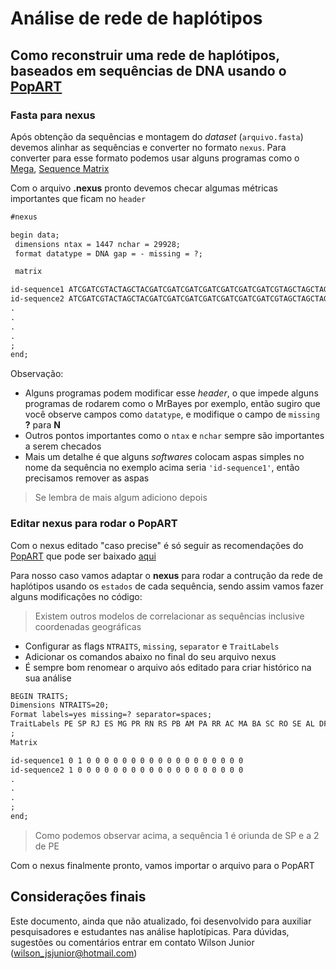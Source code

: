 # Análise de rede de haplótipos

## Como reconstruir uma rede de haplótipos, baseados em sequências de DNA usando o [PopART](http://popart.otago.ac.nz/index.shtml)

### Fasta para nexus

Após obtenção da sequências e montagem do *dataset* (`arquivo.fasta`) devemos alinhar as sequências e converter no formato `nexus`. Para converter para esse formato podemos usar alguns programas como o [Mega](https://www.megasoftware.net/dload_mac_beta), [Sequence Matrix](http://www.ggvaidya.com/taxondna/)

Com o arquivo **.nexus** pronto devemos checar algumas métricas importantes que ficam no `header`

```txt
#nexus

begin data;
 dimensions ntax = 1447 nchar = 29928;
 format datatype = DNA gap = - missing = ?;

 matrix

id-sequence1 ATCGATCGTACTAGCTACGATCGATCGATCGATCGATCGATCGATCGTAGCTAGCTAGCTAGTCGATCGTAGCTA
id-sequence2 ATCGATCGTACTAGCTACGATCGATCGATCGATCGATCGATCGATCGTAGCTAGCTAGCTAGTCGATCGTAGCTA
.
.
.
.
;
end;
```

Observação:

* Alguns programas podem modificar esse *header*, o que impede alguns programas de rodarem como o MrBayes por exemplo, então sugiro que você observe campos como `datatype`, e modifique o campo de `missing` **?** para **N**
* Outros pontos importantes como o `ntax` e `nchar` sempre são importantes a serem checados
* Mais um detalhe é que alguns *softwares* colocam aspas simples no nome da sequência no exemplo acima seria `'id-sequence1'`, então precisamos remover as aspas

> Se lembra de mais algum adiciono depois

### Editar nexus para rodar o PopART

Com o nexus editado "caso precise" é só seguir as recomendações do [PopART](http://popart.otago.ac.nz/doc/popart.pdf) que pode ser baixado [aqui](http://popart.otago.ac.nz/downloads.shtml)

Para nosso caso vamos adaptar o **nexus** para rodar a contrução da rede de haplótipos usando os `estados` de cada sequência, sendo assim vamos fazer alguns modificações no código:
> Existem outros modelos de correlacionar as sequências inclusive coordenadas geográficas

* Configurar as flags `NTRAITS`, `missing`, `separator` e `TraitLabels`
* Adicionar os comandos abaixo no final do seu arquivo nexus
* É sempre bom renomear o arquivo aós editado para criar histórico na sua análise

```txt
BEGIN TRAITS;
Dimensions NTRAITS=20;
Format labels=yes missing=? separator=spaces;
TraitLabels PE SP RJ ES MG PR RN RS PB AM PA RR AC MA BA SC RO SE AL DF
;
Matrix

id-sequence1 0 1 0 0 0 0 0 0 0 0 0 0 0 0 0 0 0 0 0 0
id-sequence2 1 0 0 0 0 0 0 0 0 0 0 0 0 0 0 0 0 0 0 0
.
.
.
;
end;
```
> Como podemos observar acima, a sequência 1 é oriunda de SP e a 2 de PE

Com o nexus finalmente pronto, vamos importar o arquivo para o PopART

## Considerações finais

Este documento, ainda que não atualizado, foi desenvolvido para auxiliar pesquisadores e estudantes nas análise haplotípicas. Para dúvidas, sugestões ou comentários entrar em contato Wilson Junior (wilson_jsjunior@hotmail.com)
